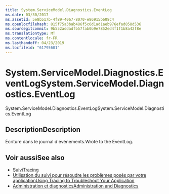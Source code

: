 ```yaml
---
title: System.ServiceModel.Diagnostics.EventLog
ms.date: 03/30/2017
ms.assetid: 5e8b517b-4f89-4067-8070-e86915b608c4
ms.openlocfilehash: 815f75a3bab486f5c6d1ad1aeb976efad858d536
ms.sourcegitcommit: 9b552addadfb57fab0b9e7852ed4f1f1b8a42f8e
ms.translationtype: MT
ms.contentlocale: fr-FR
ms.lasthandoff: 04/23/2019
ms.locfileid: "61795601"
---
```

# <a name="systemservicemodeldiagnosticseventlog"></a><span data-ttu-id="b67cc-102">System.ServiceModel.Diagnostics.EventLog</span><span class="sxs-lookup"><span data-stu-id="b67cc-102">System.ServiceModel.Diagnostics.EventLog</span></span>
<span data-ttu-id="b67cc-103">System.ServiceModel.Diagnostics.EventLog</span><span class="sxs-lookup"><span data-stu-id="b67cc-103">System.ServiceModel.Diagnostics.EventLog</span></span>  
  
## <a name="description"></a><span data-ttu-id="b67cc-104">Description</span><span class="sxs-lookup"><span data-stu-id="b67cc-104">Description</span></span>  
 <span data-ttu-id="b67cc-105">Écriture dans le journal d'événements.</span><span class="sxs-lookup"><span data-stu-id="b67cc-105">Wrote to the EventLog.</span></span>  
  
## <a name="see-also"></a><span data-ttu-id="b67cc-106">Voir aussi</span><span class="sxs-lookup"><span data-stu-id="b67cc-106">See also</span></span>

- [<span data-ttu-id="b67cc-107">Suivi</span><span class="sxs-lookup"><span data-stu-id="b67cc-107">Tracing</span></span>](../../../../../docs/framework/wcf/diagnostics/tracing/index.md)
- [<span data-ttu-id="b67cc-108">Utilisation du suivi pour résoudre les problèmes posés par votre application</span><span class="sxs-lookup"><span data-stu-id="b67cc-108">Using Tracing to Troubleshoot Your Application</span></span>](../../../../../docs/framework/wcf/diagnostics/tracing/using-tracing-to-troubleshoot-your-application.md)
- [<span data-ttu-id="b67cc-109">Administration et diagnostics</span><span class="sxs-lookup"><span data-stu-id="b67cc-109">Administration and Diagnostics</span></span>](../../../../../docs/framework/wcf/diagnostics/index.md)
